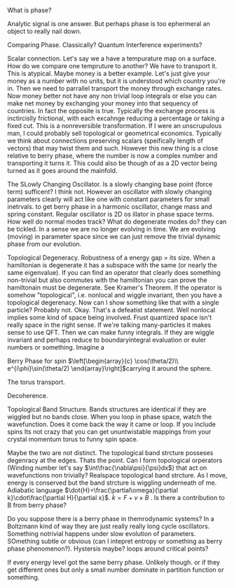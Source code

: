 What is phase?

Analytic signal is one answer. But perhaps phase is too ephermeral an
object to really nail down.

Comparing Phase. Classically? Quantum Interference experiments?

Scalar connection. Let's say we a have a tempurature map on a surface.
How do we compare one tempruture to another? We have to transport it.
This is atypical. Maybe money is a better example. Let's just give your
money as a number with no units, but it is understood which country
you're in. Then we need to parrallel transport the money through
exchange rates. Now money better not have any non trivial loop integrals
or else you can make net money by exchanging your money into that
sequency of countries. In fact the opposite is true. Typically the
exchange process is inctircislly frictional, with each excahnge reducing
a percentage or taking a fixed cut. This is a nonreversible
transformation. If I were an unscrupulous man, I could probably sell
topological or geometrical economics. Typically we think about
connections preserving scalars (speifically length of vectors) that may
twist them and such. However this new thing is a close relative to berry
phase, where the number is now a complex number and transporting it
turns it. This could also be though of as a 2D vector being turned as it
goes around the mainfold.

The SLowly Changing Oscillator. Is a slowly changing base point (force
term) sufficent? I think not. However an oscillator with slowly changing
parameters clearly will act like one with constant parameters for small
inetrvals. to get berry phase in a harmonic oscillator, change mass and
spring constant. Regular oscillator is 2D os illator in phase space
terms. How well do normal modes track? What do degenerate modes do? they
can be tickled. In a sense we are no longer evolving in time. We are
evolving (moving) in parameter space since we can just remove the
trivial dynamic phase from our evolution.

Topological Degeneracy. Robustness of a energy gap = its size. When a
hamiltonian is degenerate it has a subspace with the same (or nearly the
same eigenvalue). If you can find an operator that clearly does
something non-trivial but also commutes with the hamiltonian you can
prove the hamiltonain must be degenerate. See Kramer's Theorem. If the
operator is somehow "topological", i.e. nonlocal and wiggle invariant,
then you have a topological degerenacy. Now can I show something like
that with a single particle? Probably not. Okay. That's a defeatist
statement. Well nonlocal implies some kind of space being involved.
Frust quantized space isn't really space in the right sense. If we're
talking many-particles it makes sense to use QFT. Then we can make funny
integrals. If they are wiggle invariant and perhaps reduce to
boundaryintegral evaluation or euler numbers or something. Imagine a

Berry Phase for spin $\left[\begin{array}{c}
\cos(\theta/2)\\
e^{i\phi}\sin(\theta/2)
\end{array}\right]$carrying it around the sphere.

The torus transport.

Decoherence.

Topological Band Structure. Bands structures are identical if they are
wiggled but no bands close. When you loop in phase space, watch the
wavefunction. Does it come back the way it came or loop. If you include
spins Its not crazy that you can get ununtwistable mappings from your
crystal momentum torus to funny spin space.

Maybe the two are not distinct. The topological band strcture posseses
degenracy at the edges. Thats the point. Can I form topological
orperators (Winding number let's say $\int\frac{\nabla\psi}{\psi}dx$)
that act on wavefunctions non trivially? Realspace topological band
strcture. As I move, energy is conserved but the band strcture is
wiggling underneath of me. Adiabatic language
$\dot{H}=\frac{\partial\omega}{\partial k}\cdot\frac{\partial H}{\partial x}$.
$\dot{k}=F+v\times B$ . Is there a contribution to B from berry phase?

Do you suppose there is a berry phase in themrodynamic systems? In a
Boltzmann kind of way they are just really really long cycle
oscillators. Something notrivial happens under slow evolution of
parameters. SOmething subtle or obvious (can I intepret entropy or
something as berry phase phenomenon?). Hystersis maybe? loops around
critical points?

If every energy level got the same berry phase. Unlikely though. or if
they get different ones but only a small number dominate in partition
function or something.
